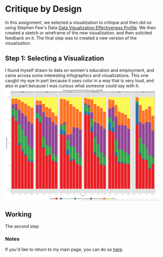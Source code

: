 # Critique by Design
In this assignment, we selected a visualization to critique and then did so using Stephen Few's Data [Data Visualization Effectiveness Profile](http://www.perceptualedge.com/articles/visual_business_intelligence/data_visualization_effectiveness_profile.pdf). We then created a sketch or wireframe of the new visualization, and then solicited feedback on it. The final step was to created a new version of the visualization.

## Step 1: Selecting a Visualization
I found myself drawn to data on women's education and employment, and came across some interesting infographics and visualizations. This one caught my eye in part because it uses color in a way that is very loud, and also in part because I was curious what someone could say with it.
![Women's Employment Viz](critique_viz.png)

## Working
The second step



### Notes
If you'd like to return to my main page, you can do so [here](/README.md).

